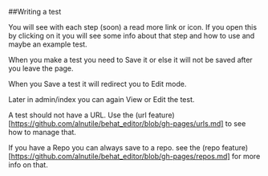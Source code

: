 ##Writing a test

You will see with each step (soon) a read more link or icon. If you open this by clicking on it you will see some info about that step and how to use and maybe an example test.

When you make a test you need to Save it or else it will not be saved after you leave the page.

When you Save a test it will redirect you to Edit mode.

Later in admin/index you can again View or Edit the test.


A test should not have a URL. Use the (url feature)[https://github.com/alnutile/behat_editor/blob/gh-pages/urls.md] to see how to manage that.

If you have a Repo you can always save to a repo. see the (repo feature)[https://github.com/alnutile/behat_editor/blob/gh-pages/repos.md] for more info on that.

